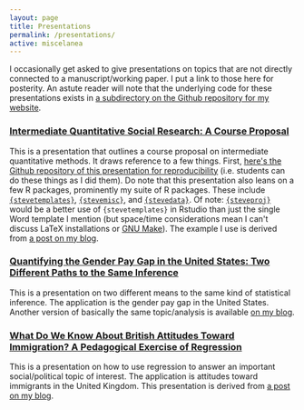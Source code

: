 ```yaml
---
layout: page
title: Presentations
permalink: /presentations/
active: miscelanea
---
```


I occasionally get asked to give presentations on topics that are not directly connected to a manuscript/working paper. I put a link to those here for posterity. An astute reader will note that the underlying code for these presentations exists in [a subdirectory on the Github repository for my website](https://github.com/svmiller/svmiller.github.io/tree/master/presentations).

### [Intermediate Quantitative Social Research: A Course Proposal](http://svmiller.com/presentations/intermediate-quant/intermediate-quant.pdf)

This is a presentation that outlines a course proposal on intermediate quantitative methods. It draws reference to a few things. First, [here's the Github repository of this presentation for reproducibility](https://github.com/svmiller/svmiller.github.io/tree/master/presentations/intermediate-quant) (i.e. students can do these things as I did them). Do note that this presentation also leans on a few R packages, prominently my suite of R packages. These include [`{stevetemplates}`](http://svmiller.com/stevetemplates/), [`{stevemisc}`](http://svmiller.com/stevemisc/), and [`{stevedata}`](http://svmiller.com/stevedata/). Of note: [`{steveproj}`](http://svmiller.com/steveproj/) would be a better use of `{stevetemplates}` in Rstudio than just the single Word template I mention (but space/time considerations mean I can't discuss LaTeX installations or [GNU Make](https://www.gnu.org/software/make/)). The example I use is derived from [a post on my blog](http://svmiller.com/blog/2020/03/what-explains-british-attitudes-toward-immigration-a-pedagogical-example/).



### [Quantifying the Gender Pay Gap in the United States: Two Different Paths to the Same Inference](http://svmiller.com/presentations/gender-pay-gap-permutations/gender-pay-gap-permutations.pdf)

This is a presentation on two different means to the same kind of statistical inference. The application is the gender pay gap in the United States. Another version of basically the same topic/analysis is available [on my blog](http://svmiller.com/blog/2020/10/inference-permutations-gender-pay-gap-general-social-survey/).


### [What Do We Know About British Attitudes Toward Immigration? A Pedagogical Exercise of Regression](http://svmiller.com/presentations/ukg-immig/ukg-immig-presentation.pdf)

This is a presentation on how to use regression to answer an important social/political topic of interest. The application is attitudes toward immigrants in the United Kingdom. This presentation is derived from [a post on my blog](http://svmiller.com/blog/2020/03/what-explains-british-attitudes-toward-immigration-a-pedagogical-example/).

